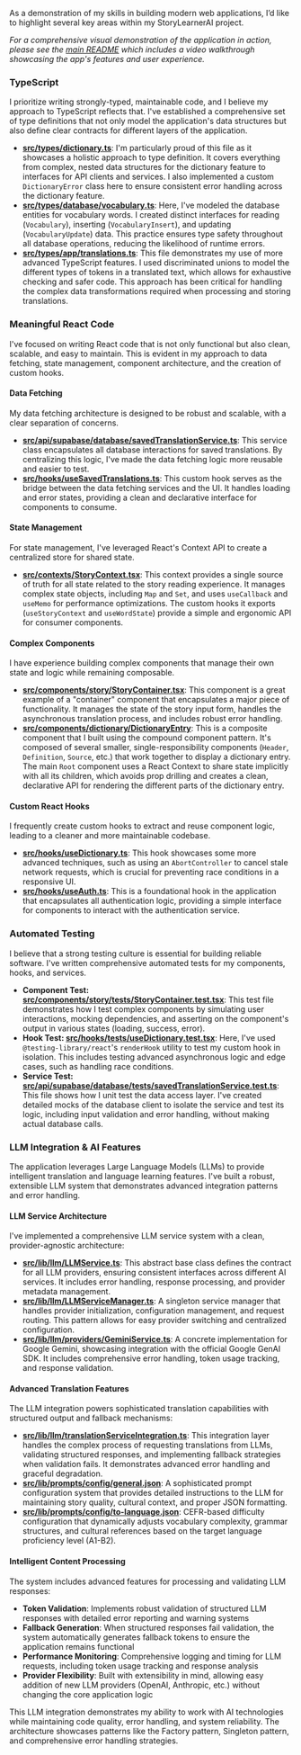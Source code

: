 As a demonstration of my skills in building modern web applications, I’d like to highlight several key areas within my StoryLearnerAI project.

_For a comprehensive visual demonstration of the application in action, please see the [main README](https://github.com/MaxwellGarceau/storylearnerai/blob/main/README.md) which includes a video walkthrough showcasing the app's features and user experience._

### TypeScript

I prioritize writing strongly-typed, maintainable code, and I believe my approach to TypeScript reflects that. I've established a comprehensive set of type definitions that not only model the application's data structures but also define clear contracts for different layers of the application.

- **[src/types/dictionary.ts](https://github.com/MaxwellGarceau/storylearnerai/blob/main/src/types/dictionary.ts)**: I'm particularly proud of this file as it showcases a holistic approach to type definition. It covers everything from complex, nested data structures for the dictionary feature to interfaces for API clients and services. I also implemented a custom `DictionaryError` class here to ensure consistent error handling across the dictionary feature.
- **[src/types/database/vocabulary.ts](https://github.com/MaxwellGarceau/storylearnerai/blob/main/src/types/database/vocabulary.ts)**: Here, I've modeled the database entities for vocabulary words. I created distinct interfaces for reading (`Vocabulary`), inserting (`VocabularyInsert`), and updating (`VocabularyUpdate`) data. This practice ensures type safety throughout all database operations, reducing the likelihood of runtime errors.
- **[src/types/app/translations.ts](https://github.com/MaxwellGarceau/storylearnerai/blob/main/src/types/app/translations.ts)**: This file demonstrates my use of more advanced TypeScript features. I used discriminated unions to model the different types of tokens in a translated text, which allows for exhaustive checking and safer code. This approach has been critical for handling the complex data transformations required when processing and storing translations.

### Meaningful React Code

I've focused on writing React code that is not only functional but also clean, scalable, and easy to maintain. This is evident in my approach to data fetching, state management, component architecture, and the creation of custom hooks.

#### Data Fetching

My data fetching architecture is designed to be robust and scalable, with a clear separation of concerns.

- **[src/api/supabase/database/savedTranslationService.ts](https://github.com/MaxwellGarceau/storylearnerai/blob/main/src/api/supabase/database/savedTranslationService.ts)**: This service class encapsulates all database interactions for saved translations. By centralizing this logic, I've made the data fetching logic more reusable and easier to test.
- **[src/hooks/useSavedTranslations.ts](https://github.com/MaxwellGarceau/storylearnerai/blob/main/src/hooks/useSavedTranslations.ts)**: This custom hook serves as the bridge between the data fetching services and the UI. It handles loading and error states, providing a clean and declarative interface for components to consume.

#### State Management

For state management, I've leveraged React's Context API to create a centralized store for shared state.

- **[src/contexts/StoryContext.tsx](https://github.com/MaxwellGarceau/storylearnerai/blob/main/src/contexts/StoryContext.tsx)**: This context provides a single source of truth for all state related to the story reading experience. It manages complex state objects, including `Map` and `Set`, and uses `useCallback` and `useMemo` for performance optimizations. The custom hooks it exports (`useStoryContext` and `useWordState`) provide a simple and ergonomic API for consumer components.

#### Complex Components

I have experience building complex components that manage their own state and logic while remaining composable.

- **[src/components/story/StoryContainer.tsx](https://github.com/MaxwellGarceau/storylearnerai/blob/main/src/components/story/StoryContainer.tsx)**: This component is a great example of a "container" component that encapsulates a major piece of functionality. It manages the state of the story input form, handles the asynchronous translation process, and includes robust error handling.
- **[src/components/dictionary/DictionaryEntry](https://github.com/MaxwellGarceau/storylearnerai/blob/main/src/components/dictionary/DictionaryEntry)**: This is a composite component that I built using the compound component pattern. It's composed of several smaller, single-responsibility components (`Header`, `Definition`, `Source`, etc.) that work together to display a dictionary entry. The main `Root` component uses a React Context to share state implicitly with all its children, which avoids prop drilling and creates a clean, declarative API for rendering the different parts of the dictionary entry.

#### Custom React Hooks

I frequently create custom hooks to extract and reuse component logic, leading to a cleaner and more maintainable codebase.

- **[src/hooks/useDictionary.ts](https://github.com/MaxwellGarceau/storylearnerai/blob/main/src/hooks/useDictionary.ts)**: This hook showcases some more advanced techniques, such as using an `AbortController` to cancel stale network requests, which is crucial for preventing race conditions in a responsive UI.
- **[src/hooks/useAuth.ts](https://github.com/MaxwellGarceau/storylearnerai/blob/main/src/hooks/useAuth.ts)**: This is a foundational hook in the application that encapsulates all authentication logic, providing a simple interface for components to interact with the authentication service.

### Automated Testing

I believe that a strong testing culture is essential for building reliable software. I've written comprehensive automated tests for my components, hooks, and services.

- **Component Test: [src/components/story/**tests**/StoryContainer.test.tsx](https://github.com/MaxwellGarceau/storylearnerai/blob/main/src/components/story/__tests__/StoryContainer.test.tsx)**: This test file demonstrates how I test complex components by simulating user interactions, mocking dependencies, and asserting on the component's output in various states (loading, success, error).
- **Hook Test: [src/hooks/**tests**/useDictionary.test.tsx](https://github.com/MaxwellGarceau/storylearnerai/blob/main/src/hooks/__tests__/useDictionary.test.tsx)**: Here, I've used `@testing-library/react`'s `renderHook` utility to test my custom hook in isolation. This includes testing advanced asynchronous logic and edge cases, such as handling race conditions.
- **Service Test: [src/api/supabase/database/**tests**/savedTranslationService.test.ts](https://github.com/MaxwellGarceau/storylearnerai/blob/main/src/api/supabase/database/__tests__/savedTranslationService.test.ts)**: This file shows how I unit test the data access layer. I've created detailed mocks of the database client to isolate the service and test its logic, including input validation and error handling, without making actual database calls.

### LLM Integration & AI Features

The application leverages Large Language Models (LLMs) to provide intelligent translation and language learning features. I've built a robust, extensible LLM system that demonstrates advanced integration patterns and error handling.

#### LLM Service Architecture

I've implemented a comprehensive LLM service system with a clean, provider-agnostic architecture:

- **[src/lib/llm/LLMService.ts](https://github.com/MaxwellGarceau/storylearnerai/blob/main/src/lib/llm/LLMService.ts)**: This abstract base class defines the contract for all LLM providers, ensuring consistent interfaces across different AI services. It includes error handling, response processing, and provider metadata management.
- **[src/lib/llm/LLMServiceManager.ts](https://github.com/MaxwellGarceau/storylearnerai/blob/main/src/lib/llm/LLMServiceManager.ts)**: A singleton service manager that handles provider initialization, configuration management, and request routing. This pattern allows for easy provider switching and centralized configuration.
- **[src/lib/llm/providers/GeminiService.ts](https://github.com/MaxwellGarceau/storylearnerai/blob/main/src/lib/llm/providers/GeminiService.ts)**: A concrete implementation for Google Gemini, showcasing integration with the official Google GenAI SDK. It includes comprehensive error handling, token usage tracking, and response validation.

#### Advanced Translation Features

The LLM integration powers sophisticated translation capabilities with structured output and fallback mechanisms:

- **[src/lib/llm/translationServiceIntegration.ts](https://github.com/MaxwellGarceau/storylearnerai/blob/main/src/lib/llm/translationServiceIntegration.ts)**: This integration layer handles the complex process of requesting translations from LLMs, validating structured responses, and implementing fallback strategies when validation fails. It demonstrates advanced error handling and graceful degradation.
- **[src/lib/prompts/config/general.json](https://github.com/MaxwellGarceau/storylearnerai/blob/main/src/lib/prompts/config/general.json)**: A sophisticated prompt configuration system that provides detailed instructions to the LLM for maintaining story quality, cultural context, and proper JSON formatting.
- **[src/lib/prompts/config/to-language.json](https://github.com/MaxwellGarceau/storylearnerai/blob/main/src/lib/prompts/config/to-language.json)**: CEFR-based difficulty configuration that dynamically adjusts vocabulary complexity, grammar structures, and cultural references based on the target language proficiency level (A1-B2).

#### Intelligent Content Processing

The system includes advanced features for processing and validating LLM responses:

- **Token Validation**: Implements robust validation of structured LLM responses with detailed error reporting and warning systems
- **Fallback Generation**: When structured responses fail validation, the system automatically generates fallback tokens to ensure the application remains functional
- **Performance Monitoring**: Comprehensive logging and timing for LLM requests, including token usage tracking and response analysis
- **Provider Flexibility**: Built with extensibility in mind, allowing easy addition of new LLM providers (OpenAI, Anthropic, etc.) without changing the core application logic

This LLM integration demonstrates my ability to work with AI technologies while maintaining code quality, error handling, and system reliability. The architecture showcases patterns like the Factory pattern, Singleton pattern, and comprehensive error handling strategies.

